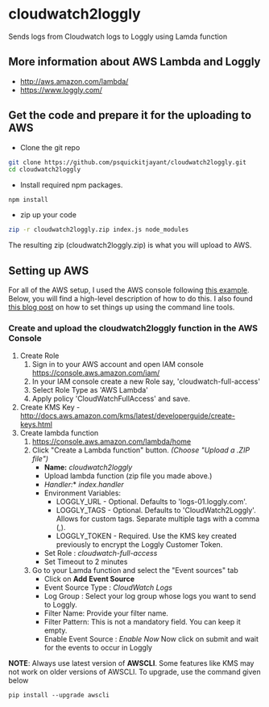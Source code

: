 # cloudwatch2loggly
Sends logs from Cloudwatch logs to Loggly using Lamda function

## More information about AWS Lambda and Loggly
  * http://aws.amazon.com/lambda/
  * https://www.loggly.com/
  
## Get the code and prepare it for the uploading to AWS
* Clone the git repo
```bash
git clone https://github.com/psquickitjayant/cloudwatch2loggly.git
cd cloudwatch2loggly
```
* Install required npm packages.
```
npm install
```

* zip up your code
```bash
zip -r cloudwatch2loggly.zip index.js node_modules
```

The resulting zip (cloudwatch2loggly.zip) is what you will upload to AWS.

## Setting up AWS
For all of the AWS setup, I used the AWS console following [this 
example](http://docs.aws.amazon.com/lambda/latest/dg/getting-started-amazons3-events.html).  Below, you will find a high-level 
description of how to do this.  I also found [this blog post](http://alestic.com/2014/11/aws-lambda-cli) on how to set things up 
using the command line tools.

### Create and upload the cloudwatch2loggly function in the AWS Console
1. Create Role
   1. Sign in to your AWS account and open IAM console https://console.aws.amazon.com/iam/
   2. In your IAM console create a new Role say, 'cloudwatch-full-access'
   3. Select Role Type as 'AWS Lambda'
   4. Apply policy 'CloudWatchFullAccess' and save.
2. Create KMS Key - http://docs.aws.amazon.com/kms/latest/developerguide/create-keys.html
3. Create lambda function
   1. https://console.aws.amazon.com/lambda/home
   2. Click "Create a Lambda function" button. *(Choose "Upload a .ZIP file")*
      * **Name:** *cloudwatch2loggly*
      * Upload lambda function (zip file you made above.)
      * **Handler*:** *index.handler*
      * Environment Variables:
        * LOGGLY_URL - Optional. Defaults to 'logs-01.loggly.com'.
        * LOGGLY_TAGS - Optional. Defaults to 'CloudWatch2Loggly'. Allows for custom tags. Separate multiple tags with a comma (,).
        * LOGGLY_TOKEN - Required. Use the KMS key created previously to encrypt the Loggly Customer Token.
      * Set Role : *cloudwatch-full-access*
      * Set Timeout to 2 minutes
   3. Go to your Lamda function and select the "Event sources" tab
      * Click on **Add Event Source**
      * Event Source Type : *CloudWatch Logs*
      * Log Group : Select your log group whose logs you want to send to Loggly.
      * Filter Name: Provide your filter name.
      * Filter Pattern: This is not a mandatory field. You can keep it empty.
      * Enable Event Source : *Enable Now*
 Now click on submit and wait for the events to occur in Loggly

**NOTE**: Always use latest version of **AWSCLI**. Some features like KMS may not work on older versions of AWSCLI. To upgrade, use the command given below

`pip install --upgrade awscli`


